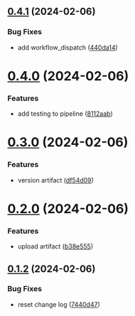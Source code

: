 ## [0.4.1](https://github.com/mattrittersas/greetings-ci/compare/v0.4.0...v0.4.1) (2024-02-06)


### Bug Fixes

* add workflow_dispatch ([440da14](https://github.com/mattrittersas/greetings-ci/commit/440da14590e7acf016469ae9b62fa9ebb51cdf98))



# [0.4.0](https://github.com/mattrittersas/greetings-ci/compare/v0.3.0...v0.4.0) (2024-02-06)


### Features

* add testing to pipeline ([8112aab](https://github.com/mattrittersas/greetings-ci/commit/8112aab32aa904e22e770cba0dc714994df1daa6))



# [0.3.0](https://github.com/mattrittersas/greetings-ci/compare/v0.2.0...v0.3.0) (2024-02-06)


### Features

* version artifact ([df54d09](https://github.com/mattrittersas/greetings-ci/commit/df54d09ac9086727e729b07243d4482b922d63d9))



# [0.2.0](https://github.com/mattrittersas/greetings-ci/compare/v0.1.2...v0.2.0) (2024-02-06)


### Features

* upload artifact ([b38e555](https://github.com/mattrittersas/greetings-ci/commit/b38e5553dc05a9b31090825c5f18fefdce42f962))



## [0.1.2](https://github.com/mattrittersas/greetings-ci/compare/v0.1.1...v0.1.2) (2024-02-06)


### Bug Fixes

* reset change log ([7440d47](https://github.com/mattrittersas/greetings-ci/commit/7440d4758f9e1fc6d0f8ba8ebb5ed51cbc12aee3))



